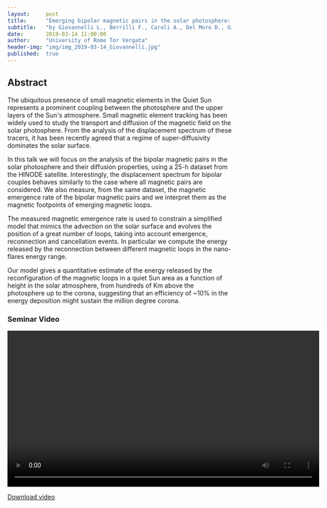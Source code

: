 ```yaml
---
layout:     post
title:      "Emerging bipolar magnetic pairs in the solar photosphere: diffusion properties and contribution to the coronal heating"
subtitle:   "by Giovannelli L., Berrilli F., Caroli A., Del Moro D., Giannattasio F."
date:       2019-03-14 11:00:00
author:     "University of Rome Tor Vergata"
header-img: "img/img_2019-03-14_Giovannelli.jpg"
published:  true
---
```


## Abstract
The ubiquitous presence of small magnetic elements in the Quiet Sun represents a prominent coupling between the photosphere and the upper layers of the Sun's atmosphere. Small magnetic element tracking has been widely used to study the transport and diffusion of the magnetic field on the solar photosphere. From the analysis of the displacement spectrum of these tracers, it has been recently agreed that a regime of super-diffusivity dominates the solar surface. 

In this talk we will focus on the analysis of the bipolar magnetic pairs in the solar photosphere and their diffusion properties, using a 25-h dataset from the HINODE satellite. Interestingly, the displacement spectrum for bipolar couples behaves similarly to the case where all magnetic pairs are considered. We also measure, from the same dataset, the magnetic emergence rate of the bipolar magnetic pairs and we interpret them as the magnetic footpoints of emerging magnetic loops. 

The measured magnetic emergence rate is used to constrain a simplified model that mimics the advection on the solar surface and evolves the position of a great number of loops, taking into account emergence, reconnection and cancellation events. In particular we compute the energy released by the reconnection between different magnetic loops in the nano-flares energy range. 

Our model gives a quantitative estimate of the energy released by the reconfiguration of the magnetic loops in a quiet Sun area as a function of height in the solar atmosphere, from hundreds of Km above the photosphere up to the corona, suggesting that an efficiency of ~10% in the energy deposition might sustain the million degree corona.


### Seminar Video

<div class="embed-responsive embed-responsive-16by9"> 
    <video width="700" controls>
        <source src="http://folk.uio.no/shahinj/espos/videos/2019-03-14-Giovannelli.mp4" type="video/mp4">
    </video>
</div> 

[Download video](http://folk.uio.no/shahinj/espos/videos/2019-03-14-Giovannelli.mp4)

